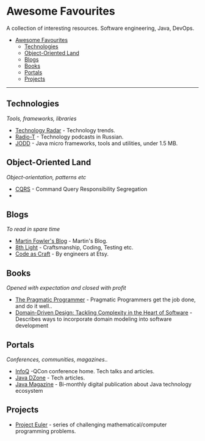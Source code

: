 # Awesome Favourites

A collection of interesting resources. Software engineering, Java, DevOps. 

* [Awesome Favourites](#awesome-favourites)
  * [Technologies](#technologies)
  * [Object-Oriented Land](#object-oriented-land)
  * [Blogs](#blogs)
  * [Books](#books)
  * [Portals](#portals)
  * [Projects](#projects)

----

## Technologies
*Tools, frameworks, libraries*

* [Technology Radar](http://www.thoughtworks.com/radar/) - Technology trends.
* [Radio-T](http://www.radio-t.com/) - Technology podcasts in Russian.
* [JODD](http://jodd.org/) - Java micro frameworks, tools and utilities, under 1.5 MB.

## Object-Oriented Land
*Object-orientation, patterns etc*

* [CQRS](http://www.cqrsinfo.com/) - Command Query Responsibility Segregation
* 

## Blogs
*To read in spare time*

* [Martin Fowler's Blog](http://martinfowler.com/) - Martin's Blog.
* [8th Light](http://blog.8thlight.com/) - Craftsmanship, Coding, Testing etc.
* [Code as Craft](http://codeascraft.com/) - By engineers at Etsy.

## Books
*Opened with expectation and closed with profit*

* [The Pragmatic Programmer](https://pragprog.com/the-pragmatic-programmer) - Pragmatic Programmers get the job done, and do it well..
* [Domain-Driven Design: Tackling Complexity in the Heart of Software](http://www.amazon.com/Domain-Driven-Design-Tackling-Complexity-Software/dp/0321125215) - Describes ways to incorporate domain modeling into software development

## Portals
*Conferences, communities, magazines..*

* [InfoQ](http://www.infoq.com) -QCon conference home. Tech talks and articles.
* [Java DZone](http://java.dzone.com/) - Tech articles.
* [Java Magazine](http://www.oraclejavamagazine-digital.com) - Bi-monthly digital publication about Java technology ecosystem


## Projects

* [Project Euler](https://projecteuler.net/) - series of challenging mathematical/computer programming problems.

